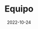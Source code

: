 ---
title: Equipo
date: 2022-10-24

type: landing

sections:
  - block: people
    content:
      title: ¡Conoce al Equipo del Laboratorio!
      user_groups:
        - Investigador Principal
        - Investigadores
        - Estudiantes de Pregrado
        - Investigadores Visitantes
        - Egresados
        - Asesores
      sort_by: Params.last_name
      sort_ascending: true
    design:
      show_interests: false
      show_role: true
      show_social: true
---